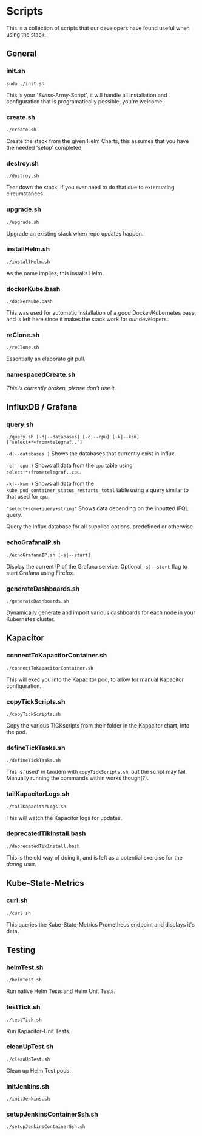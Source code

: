 # Scripts

This is a collection of scripts that our developers have found useful when using the stack.



## General

### init.sh

`sudo ./init.sh`

This is your 'Swiss-Army-Script', it will handle all installation and configuration that is programatically possible, you're welcome.


### create.sh

`./create.sh`

Create the stack from the given Helm Charts, this assumes that you have the needed 'setup' completed.


### destroy.sh

`./destroy.sh`

Tear down the stack, if you ever need to do that due to extenuating circumstances.


### upgrade.sh

`./upgrade.sh`

Upgrade an existing stack when repo updates happen.


### installHelm.sh

`./installHelm.sh`

As the name implies, this installs Helm.


### dockerKube.bash

`./dockerKube.bash`

This was used for automatic installation of a good Docker/Kubernetes base, and is left here since it makes the stack work for *our* developers.


### reClone.sh

`./reClone.sh`

Essentially an elaborate git pull.


### namespacedCreate.sh

*This is currently broken, please don't use it.*



## InfluxDB / Grafana

### query.sh
`./query.sh [-d|--databases] [-c|--cpu] [-k|--ksm] ["select+*+from+telegraf.."]`

`-d|--databases )` Shows the databases that currently exist in Influx.

`-c|--cpu )` Shows all data from the `cpu` table using `select+*+from+telegraf..cpu`.

`-k|--ksm )` Shows all data from the `kube_pod_container_status_restarts_total` table using a query similar to that used for `cpu`.

`"select+some+query+string"` Shows data depending on the inputted IFQL query.

Query the Influx database for all supplied options, predefined or otherwise.


### echoGrafanaIP.sh

`./echoGrafanaIP.sh [-s|--start]`

Display the current IP of the Grafana service. Optional `-s|--start` flag to start Grafana using Firefox.

### generateDashboards.sh

`./generateDashboards.sh`

Dynamically generate and import various dashboards for each node in your Kubernetes cluster.



## Kapacitor

### connectToKapacitorContainer.sh
`./connectToKapacitorContainer.sh`

This will exec you into the Kapacitor pod, to allow for manual Kapacitor configuration.


### copyTickScripts.sh

`./copyTickScripts.sh`

Copy the various TICKscripts from their folder in the Kapacitor chart, into the pod.


### defineTickTasks.sh

`./defineTickTasks.sh`

This is 'used' in tandem with `copyTickScripts.sh`, but the script may fail. Manually running the commands within works though(?).


### tailKapacitorLogs.sh

`./tailKapacitorLogs.sh`

This will watch the Kapacitor logs for updates.


### deprecatedTikInstall.bash

`./deprecatedTikInstall.bash`

This is the old way of doing it, and is left as a potential exercise for the *daring* user.



## Kube-State-Metrics

### curl.sh

`./curl.sh`

This queries the Kube-State-Metrics Prometheus endpoint and displays it's data.



## Testing

### helmTest.sh

`./helmTest.sh`

Run native Helm Tests and Helm Unit Tests.

### testTick.sh

`./testTick.sh`

Run Kapacitor-Unit Tests.


### cleanUpTest.sh

`./cleanUpTest.sh`

Clean up Helm Test pods.


### initJenkins.sh

`./initJenkins.sh`


### setupJenkinsContainerSsh.sh

`./setupJenkinsContainerSsh.sh`
